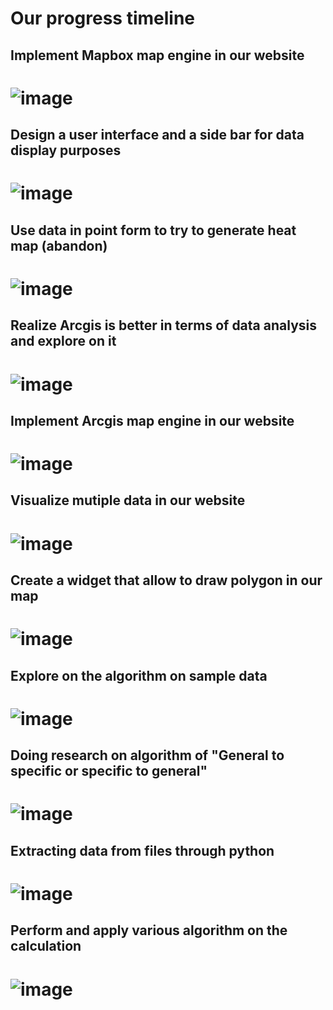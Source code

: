 Our progress timeline
=================
## Implement Mapbox map engine in our website
# ![image](1.png)
## Design a user interface and a side bar for data display purposes
# ![image](2.png)
## Use data in point form to try to generate heat map (abandon)
# ![image](3.png)
## Realize Arcgis is better in terms of data analysis and explore on it
# ![image](4.png)
## Implement Arcgis map engine in our website
# ![image](5.png)
## Visualize mutiple data in our website
# ![image](6.png)
## Create a widget that allow to draw polygon in our map
# ![image](7.png)
## Explore on the algorithm on sample data
# ![image](8.png)
## Doing research on algorithm of "General to specific or specific to general"
# ![image](9.png)
## Extracting data from files through python
# ![image](10.png)
## Perform and apply various algorithm on the calculation
# ![image](11.png)
